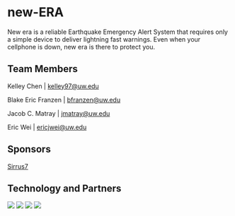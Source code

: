 # new-ERA

New era is a reliable Earthquake Emergency Alert System that requires only a simple device to deliver lightning fast warnings. Even when your cellphone is down, new era is there to protect you.


## Team Members

Kelley Chen | kelley97@uw.edu

Blake Eric Franzen | bfranzen@uw.edu

Jacob C. Matray | jmatray@uw.edu

Eric Wei | ericjwei@uw.edu

## Sponsors

[Sirrus7](https://www.sirrus7.com/)

## Technology and Partners

![](https://www.shakealert.org/wp-content/uploads/2012/04/USGS_Logo.png)
![](https://www.shakealert.org/wp-content/uploads/2012/04/UW-logo.jpg)
![](https://www.shakealert.org/wp-content/uploads/2016logosno.png)
![](https://freeicons.io/laravel/public/uploads/icons/png/18181230061536126577-128.png)

